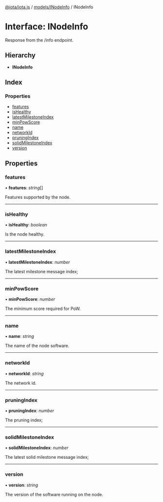 [@iota/iota.js](../README.md) / [models/INodeInfo](../modules/models_inodeinfo.md) / INodeInfo

# Interface: INodeInfo

Response from the /info endpoint.

## Hierarchy

* **INodeInfo**

## Index

### Properties

* [features](models_inodeinfo.inodeinfo.md#features)
* [isHealthy](models_inodeinfo.inodeinfo.md#ishealthy)
* [latestMilestoneIndex](models_inodeinfo.inodeinfo.md#latestmilestoneindex)
* [minPowScore](models_inodeinfo.inodeinfo.md#minpowscore)
* [name](models_inodeinfo.inodeinfo.md#name)
* [networkId](models_inodeinfo.inodeinfo.md#networkid)
* [pruningIndex](models_inodeinfo.inodeinfo.md#pruningindex)
* [solidMilestoneIndex](models_inodeinfo.inodeinfo.md#solidmilestoneindex)
* [version](models_inodeinfo.inodeinfo.md#version)

## Properties

### features

• **features**: *string*[]

Features supported by the node.

___

### isHealthy

• **isHealthy**: *boolean*

Is the node healthy.

___

### latestMilestoneIndex

• **latestMilestoneIndex**: *number*

The latest milestone message index;

___

### minPowScore

• **minPowScore**: *number*

The minimum score required for PoW.

___

### name

• **name**: *string*

The name of the node software.

___

### networkId

• **networkId**: *string*

The network id.

___

### pruningIndex

• **pruningIndex**: *number*

The pruning index;

___

### solidMilestoneIndex

• **solidMilestoneIndex**: *number*

The latest solid milestone message index;

___

### version

• **version**: *string*

The version of the software running on the node.

